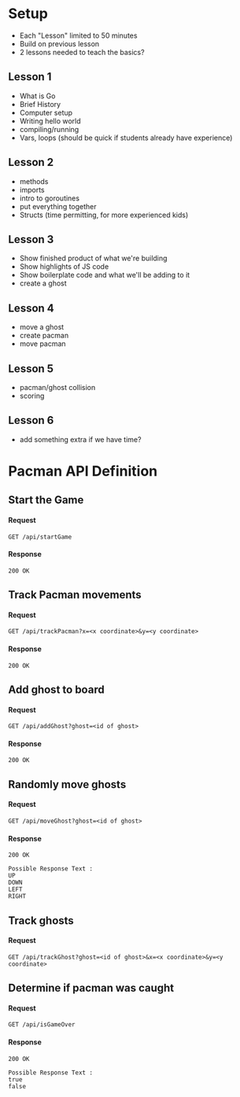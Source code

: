 # Setup
* Each "Lesson" limited to 50 minutes
* Build on previous lesson
* 2 lessons needed to teach the basics?


## Lesson 1
* What is Go
* Brief History
* Computer setup
* Writing hello world
* compiling/running
* Vars, loops (should be quick if students already have experience)

## Lesson 2
* methods
* imports
* intro to goroutines
* put everything together
* Structs (time permitting, for more experienced kids)

## Lesson 3 
* Show finished product of what we're building
* Show highlights of JS code
* Show boilerplate code and what we'll be adding to it
* create a ghost

## Lesson 4
* move a ghost
* create pacman
* move pacman


## Lesson 5
* pacman/ghost collision
* scoring

## Lesson 6
* add something extra if we have time?

# Pacman API Definition

## Start the Game

#### Request

```GET /api/startGame```

#### Response

```200 OK```

## Track Pacman movements

#### Request

```GET /api/trackPacman?x=<x coordinate>&y=<y coordinate>```

#### Response

```200 OK```

## Add ghost to board

#### Request

```GET /api/addGhost?ghost=<id of ghost>```

#### Response

```200 OK```

## Randomly move ghosts

#### Request

```GET /api/moveGhost?ghost=<id of ghost>```

#### Response

```200 OK```

```
Possible Response Text : 
UP
DOWN
LEFT
RIGHT    
```

## Track ghosts

#### Request

```GET /api/trackGhost?ghost=<id of ghost>&x=<x coordinate>&y=<y coordinate>```

## Determine if pacman was caught

#### Request

```GET /api/isGameOver```

#### Response

```200 OK```

```
Possible Response Text : 
true
false    
```